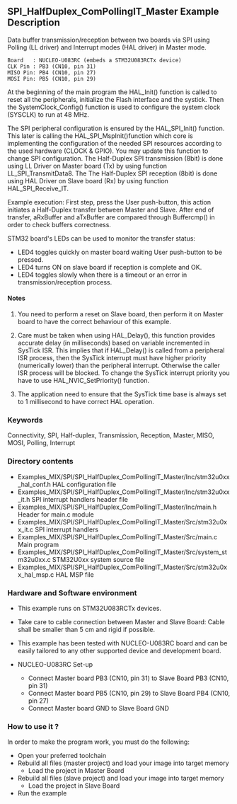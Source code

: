 ## <b>SPI_HalfDuplex_ComPollingIT_Master Example Description</b>

Data buffer transmission/reception between 
two boards via SPI using Polling (LL driver) and Interrupt modes (HAL driver) in Master mode.

	Board	: NUCLEO-U083RC (embeds a STM32U083RCTx device)
	CLK Pin	: PB3 (CN10, pin 31)
	MISO Pin: PB4 (CN10, pin 27)
	MOSI Pin: PB5 (CN10, pin 29)

At the beginning of the main program the HAL_Init() function is called to reset 
all the peripherals, initialize the Flash interface and the systick.
Then the SystemClock_Config() function is used to configure the system
clock (SYSCLK) to run at 48 MHz.

The SPI peripheral configuration is ensured by the HAL_SPI_Init() function.
This later is calling the HAL_SPI_MspInit()function which core is implementing
the configuration of the needed SPI resources according to the used hardware (CLOCK & 
GPIO). You may update this function to change SPI configuration.
The Half-Duplex SPI transmission (8bit) is done using LL Driver on Master board (Tx) by using function 
LL_SPI_TransmitData8.
The The Half-Duplex SPI reception (8bit) is done using HAL Driver on Slave board (Rx) by using function 
HAL_SPI_Receive_IT.

Example execution:
First step, press the User push-button, this action initiates a Half-Duplex transfer 
between Master and Slave.
After end of transfer, aRxBuffer and aTxBuffer are compared through Buffercmp() in order to 
check buffers correctness.

STM32 board's LEDs can be used to monitor the transfer status:
 - LED4 toggles quickly on master board waiting User push-button to be pressed.
 - LED4 turns ON on slave board if reception is complete and OK.
 - LED4 toggles slowly when there is a timeout or an error in transmission/reception process.   

#### <b>Notes</b>

 1. You need to perform a reset on Slave board, then perform it on Master board
    to have the correct behaviour of this example.

 2. Care must be taken when using HAL_Delay(), this function provides accurate delay (in milliseconds)
    based on variable incremented in SysTick ISR. This implies that if HAL_Delay() is called from
    a peripheral ISR process, then the SysTick interrupt must have higher priority (numerically lower)
    than the peripheral interrupt. Otherwise the caller ISR process will be blocked.
    To change the SysTick interrupt priority you have to use HAL_NVIC_SetPriority() function.

 3. The application need to ensure that the SysTick time base is always set to 1 millisecond
    to have correct HAL operation.

### <b>Keywords</b>

Connectivity, SPI, Half-duplex, Transmission, Reception, Master, MISO, MOSI, Polling, Interrupt

### <b>Directory contents</b> 

  - Examples_MIX/SPI/SPI_HalfDuplex_ComPollingIT_Master/Inc/stm32u0xx_hal_conf.h    HAL configuration file
  - Examples_MIX/SPI/SPI_HalfDuplex_ComPollingIT_Master/Inc/stm32u0xx_it.h          SPI interrupt handlers header file
  - Examples_MIX/SPI/SPI_HalfDuplex_ComPollingIT_Master/Inc/main.h                  Header for main.c module  
  - Examples_MIX/SPI/SPI_HalfDuplex_ComPollingIT_Master/Src/stm32u0xx_it.c          SPI interrupt handlers
  - Examples_MIX/SPI/SPI_HalfDuplex_ComPollingIT_Master/Src/main.c                  Main program
  - Examples_MIX/SPI/SPI_HalfDuplex_ComPollingIT_Master/Src/system_stm32u0xx.c      STM32U0xx system source file
  - Examples_MIX/SPI/SPI_HalfDuplex_ComPollingIT_Master/Src/stm32u0xx_hal_msp.c     HAL MSP file    


### <b>Hardware and Software environment</b>

  - This example runs on STM32U083RCTx devices.

  - Take care to cable connection between Master and Slave Board:
    Cable shall be smaller than 5 cm and rigid if possible.

  - This example has been tested with NUCLEO-U083RC board and can be
    easily tailored to any other supported device and development board.

  - NUCLEO-U083RC Set-up
    - Connect Master board PB3 (CN10, pin 31) to Slave Board PB3 (CN10, pin 31)
    - Connect Master board PB5 (CN10, pin 29) to Slave Board PB4 (CN10, pin 27)
    - Connect Master board GND to Slave Board GND

### <b>How to use it ?</b>

In order to make the program work, you must do the following:
 - Open your preferred toolchain 
 - Rebuild all files (master project) and load your image into target memory
    - Load the project in Master Board
 - Rebuild all files (slave project) and load your image into target memory
    - Load the project in Slave Board
 - Run the example
